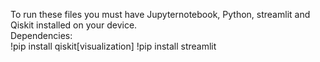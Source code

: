 To run these files you must have Jupyternotebook, Python, streamlit and Qiskit installed on your device.  
Dependencies:  
!pip install qiskit[visualization]
!pip install streamlit
